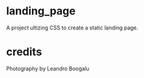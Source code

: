 # landing_page
A project ultizing CSS to create a static landing page.

# credits
Photography by Leandro Boogalu